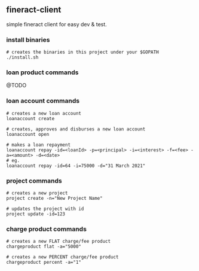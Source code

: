 ## fineract-client
simple fineract client for easy dev & test.

### install binaries
```
# creates the binaries in this project under your $GOPATH
./install.sh
```

### loan product commands
@TODO

### loan account commands
```
# creates a new loan account
loanaccount create

# creates, approves and disburses a new loan account
loanaccount open

# makes a loan repayment
loanaccount repay -id=<loanId> -p=<principal> -i=<interest> -f=<fee> -a=<amount> -d=<date>
# eg.
loanaccount repay -id=64 -i=75000 -d="31 March 2021"
```

### project commands
```
# creates a new project
project create -n="New Project Name"

# updates the project with id
project update -id=123
```

### charge product commands
```
# creates a new FLAT charge/fee product
chargeproduct flat -a="5000"

# creates a new PERCENT charge/fee product
chargeproduct percent -a="1"
```